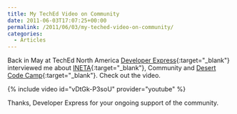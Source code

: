 ```yaml
---
title: My TechEd Video on Community
date: 2011-06-03T17:07:25+00:00
permalink: /2011/06/03/my-teched-video-on-community/
categories:
  - Articles
---
```

Back in May at TechEd North America [Developer Express](https://www.devexpress.com){:target="_blank"} interviewed me about [INETA](https://ineta.org){:target="_blank"}, Community and [Desert Code Camp](https://www.desertcodecamp.com){:target="_blank"}. Check out the video.

{% include video id="vDtGk-P3soU" provider="youtube" %}

Thanks, Developer Express for your ongoing support of the community.
